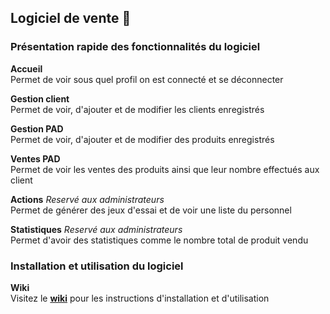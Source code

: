 ## Logiciel de vente 🛒

### Présentation rapide des fonctionnalités du logiciel

**Accueil**\
Permet de voir sous quel profil on est connecté et se déconnecter

**Gestion client**\
Permet de voir, d'ajouter et de modifier les clients enregistrés

**Gestion PAD**\
Permet de voir, d'ajouter et de modifier des produits enregistrés

**Ventes PAD**\
Permet de voir les ventes des produits ainsi que leur nombre effectués aux client

**Actions** _Reservé aux administrateurs_\
Permet de générer des jeux d'essai et de voir une liste du personnel

**Statistiques** _Reservé aux administrateurs_\
Permet d'avoir des statistiques comme le nombre total de produit vendu

### Installation et utilisation du logiciel

**Wiki**\
Visitez le [**wiki**](https://github.com/ASatella/ventes_perpi_et_co/wiki/) pour les instructions d'installation et d'utilisation
